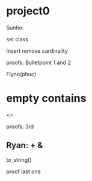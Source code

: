 # project0

Sunho: 

set class

Insert
remove
cardinality

proofs:
Bulletpoint 1 and 2

Flynn(phuc)

empty
contains
==
<=

proofs:
3rd

Ryan:
+
&
-
to_string()

proof last one

